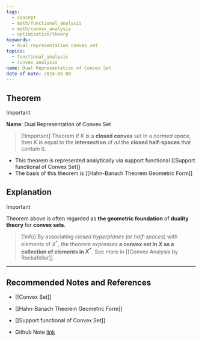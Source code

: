 ```yaml
---
tags:
  - concept
  - math/functional_analysis
  - math/convex_analysis
  - optimization/theory
keywords:
  - dual_representation_convex_set
topics:
  - functional_analysis
  - convex_analysis
name: Dual Representation of Convex Set
date of note: 2024-05-08
---
```


## Theorem

>[!important]
>**Name**:   Dual Representation of Convex Set

>[!important] Theorem
>If $K$ is a **closed convex** set in a *normed space*, then $K$ is equal to the **intersection** of *all* the **closed half-spaces** that *contain* it. 

- This theorem is represented analytically via support functional  [[Support functional of Convex Set]]
- The basis of this theorem is [[Hahn-Banach Theorem Geometric Form]]



## Explanation

>[!important]
>Theorem above is often regarded as **the geometric foundation** of **duality theory** for **convex sets**. 
>


>[!info]
>By associating *closed hyperplanes* (or *half-spaces*) with elements of $X^{*}$, the theorem expresses **a convex set in $X$ as a collection of elements in $X^{*}$**. See more in [[Convex Analysis by Rockafellar]].




-----------
##  Recommended Notes and References

- [[Convex Set]]
- [[Hahn-Banach Theorem Geometric Form]]
- [[Support functional of Convex Set]]


- Github Note [link](https://github.com/TianpeiLuke/SelfStudyNotes/tree/master/self-study/probability_and_measure_theory)